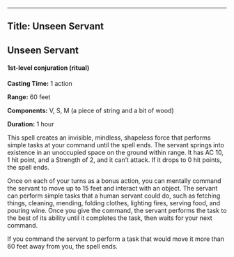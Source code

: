 -------------------------
Title: Unseen Servant
-------------------------

## Unseen Servant

#### 1st-level conjuration (ritual)


**Casting Time:** 1 action

**Range:** 60 feet

**Components:** V, S, M (a piece of string and a bit of
wood)

**Duration:** 1 hour


This spell creates an invisible, mindless, shapeless force that performs
simple tasks at your command until the spell ends. The servant springs
into existence in an unoccupied space on the ground within range. It has
AC 10, 1 hit point, and a Strength of 2, and it can’t attack. If it
drops to 0 hit points, the spell ends.

Once on each of your turns as a bonus action, you
can mentally command the servant to move up to 15 feet and interact with
an object. The servant can perform simple tasks that a human servant
could do,
such as fetching things, cleaning, mending, folding clothes, lighting
fires, serving food, and pouring wine. Once you give the command, the
servant performs the task to the best of its ability until it completes
the task, then waits for your next command.

If you command the servant to perform a task that would move it more
than 60 feet away from you, the spell ends.


